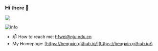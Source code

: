 ### Hi there 👋

![](https://visitor-badge.glitch.me/badge?page_id=hengxin.readme)

![info](https://github-readme-stats.vercel.app/api?username=hengxin&show_icons=true&count_private=true&hide=prs&theme=default_repocard)
<!-- <img align="center" alt="Top Langs" src="https://github-readme-stats.vercel.app/api/top-langs/?username=hengxin" /> -->


- 📫 How to reach me: hfwei@nju.edu.cn
- My Homepage: [https://hengxin.github.io/](https://hengxin.github.io/)

<!--
**hengxin/hengxin** is a ✨ _special_ ✨ repository because its `README.md` (this file) appears on your GitHub profile.

- 🔭 I’m currently working on ...
- 🌱 I’m currently learning ...
- 👯 I’m looking to collaborate on ...
- 🤔 I’m looking for help with ...
- ⚡ Fun fact: ...
-->
